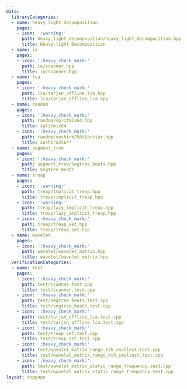 ```yaml
---
data:
  libraryCategories:
  - name: heavy_light_decomposition
    pages:
    - icon: ':warning:'
      path: heavy_light_decomposition/heavy_light_decomposition.hpp
      title: Heavy-light Decomposition
  - name: io
    pages:
    - icon: ':heavy_check_mark:'
      path: io/scanner.hpp
      title: io/scanner.hpp
  - name: lca
    pages:
    - icon: ':heavy_check_mark:'
      path: lca/tarjan_offline_lca.hpp
      title: lca/tarjan_offline_lca.hpp
  - name: random
    pages:
    - icon: ':heavy_check_mark:'
      path: random/splitmix64.hpp
      title: splitmix64
    - icon: ':heavy_check_mark:'
      path: random/xoshiro256starstar.hpp
      title: xoshiro256**
  - name: segment_tree
    pages:
    - icon: ':heavy_check_mark:'
      path: segment_tree/segtree_beats.hpp
      title: Segtree Beats
  - name: treap
    pages:
    - icon: ':warning:'
      path: treap/implicit_treap.hpp
      title: treap/implicit_treap.hpp
    - icon: ':warning:'
      path: treap/lazy_implicit_treap.hpp
      title: treap/lazy_implicit_treap.hpp
    - icon: ':heavy_check_mark:'
      path: treap/treap_set.hpp
      title: treap/treap_set.hpp
  - name: wavelet
    pages:
    - icon: ':heavy_check_mark:'
      path: wavelet/wavelet_matrix.hpp
      title: wavelet/wavelet_matrix.hpp
  verificationCategories:
  - name: test
    pages:
    - icon: ':heavy_check_mark:'
      path: test/scanner.test.cpp
      title: test/scanner.test.cpp
    - icon: ':heavy_check_mark:'
      path: test/segtree_beats.test.cpp
      title: test/segtree_beats.test.cpp
    - icon: ':heavy_check_mark:'
      path: test/tarjan_offline_lca.test.cpp
      title: test/tarjan_offline_lca.test.cpp
    - icon: ':heavy_check_mark:'
      path: test/treap_set.test.cpp
      title: test/treap_set.test.cpp
    - icon: ':heavy_check_mark:'
      path: test/wavelet_matrix_range_kth_smallest.test.cpp
      title: test/wavelet_matrix_range_kth_smallest.test.cpp
    - icon: ':heavy_check_mark:'
      path: test/wavelet_matrix_static_range_frequency.test.cpp
      title: test/wavelet_matrix_static_range_frequency.test.cpp
layout: toppage
---
```

